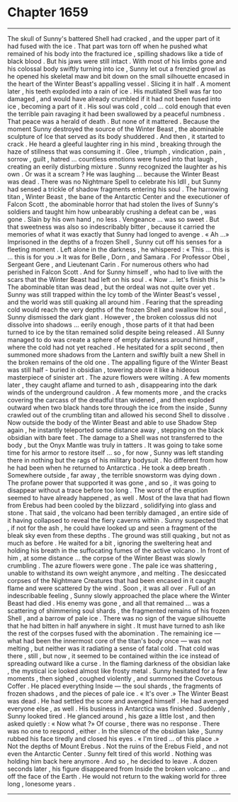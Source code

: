 
# Chapter 1659


---

The skull of Sunny's battered Shell had cracked , and the upper part of it had fused with the ice . That part was torn off when he pushed what remained of his body into the fractured ice , spilling shadows like a tide of black blood .
But his jaws were still intact .
With most of his limbs gone and his colossal body swiftly turning into ice , Sunny let out a frenzied growl as he opened his skeletal maw and bit down on the small silhouette encased in the heart of the Winter Beast's appalling vessel .
Slicing it in half .
A moment later , his teeth exploded into a rain of ice . His mutilated Shell was far too damaged , and would have already crumbled if it had not been fused into ice , becoming a part of it .
His soul was cold , cold … cold enough that even the terrible pain ravaging it had been swallowed by a peaceful numbness . That peace was a herald of death .
But none of it mattered .
Because the moment Sunny destroyed the source of the Winter Beast , the abominable sculpture of Ice that served as its body shuddered .
And then , it started to crack .
He heard a gleeful laughter ring in his mind , breaking through the haze of stillness that was consuming it . Glee , triumph , vindication , pain , sorrow , guilt , hatred … countless emotions were fused into that laugh , creating an eerily disturbing mixture .
Sunny recognized the laughter as his own .
Or was it a scream ?
He was laughing … because the Winter Beast was dead . There was no Nightmare Spell to celebrate his Idll , but Sunny had sensed a trickle of shadow fragments entering his soul .
The harrowing titan , Winter Beast , the bane of the Antarctic Center and the executioner of Falcon Scott , the abominable horror that had stolen the lives of Sunny's soldiers and taught him how unbearably crushing a defeat can be , was gone .
Slain by his own hand , no less .
Vengeance … was so sweet .
But that sweetness was also so indescribably bitter , because it carried the memories of what it was exactly that Sunny had longed to avenge .
« Ah …»
Imprisoned in the depths of a frozen Shell , Sunny cut off his senses for a fleeting moment .
Left alone in the darkness , he whispered :
« This … this is … this is for you .»
It was for Belle , Dorn , and Samara . For Professor Obel , Sergeant Gere , and Lieutenant Carin . For numerous others who had perished in Falcon Scott .
And for Sunny himself , who had to live with the scars that the Winter Beast had left on his soul .
« Now … let's finish this !»
The abominable titan was dead , but the ordeal was not quite over yet . Sunny was still trapped within the Icy tomb of the Winter Beast's vessel , and the world was still quaking all around him .
Fearing that the spreading cold would reach the very depths of the frozen Shell and swallow his soul , Sunny dismissed the dark giant . However , the broken colossus did not dissolve into shadows … eerily enough , those parts of it that had been turned to ice by the titan remained solid despite being released .
All Sunny managed to do was create a sphere of empty darkness around himself , where the cold had not yet reached . He hesitated for a split second , then summoned more shadows from the Lantern and swiftly built a new Shell in the broken remains of the old one .
The appalling figure of the Winter Beast was still half - buried in obsidian , towering above it like a hideous masterpiece of sinister art . The azure flowers were wilting . A few moments later , they caught aflame and turned to ash , disappearing into the dark winds of the underground cauldron .
A few moments more , and the cracks covering the carcass of the dreadful titan widened , and then exploded outward when two black hands tore through the ice from the inside , Sunny crawled out of the crumbling titan and allowed his second Shell to dissolve .
Now outside the body of the Winter Beast and able to use Shadow Step again , he instantly teleported some distance away , stepping on the black obsidian with bare feet .
The damage to a Shell was not transferred to the body , but the Onyx Mantle was truly in tatters . It was going to take some time for his armor to restore itself … so , for now , Sunny was left standing there in nothing but the rags of his military bodysuit . No different from how he had been when he returned to Antarctica .
He took a deep breath .
Somewhere outside , far away , the terrible snowstorm was dying down . The profane power that supported it was gone , and so , it was going to disappear without a trace before too long .
The worst of the eruption seemed to have already happened , as well . Most of the lava that had flown from Erebus had been cooled by the blizzard , solidifying into glass and stone . That said , the volcano had been terribly damaged , an entire side of it having collapsed to reveal the fiery caverns within .
Sunny suspected that , if not for the ash , he could have looked up and seen a fragment of the bleak sky even from these depths .
The ground was still quaking , but not as much as before . He waited for a bit , ignoring the sweltering heat and holding his breath in the suffocating fumes of the active volcano .
In front of him , at some distance … the corpse of the Winter Beast was slowly crumbling .
The azure flowers were gone . The pale ice was shattering , unable to withstand its own weight anymore , and melting . The desiccated corpses of the Nightmare Creatures that had been encased in it caught flame and were scattered by the wind .
Soon , it was all over .
Full of an indescribable feeling , Sunny slowly approached the place where the Winter Beast had died .
His enemy was gone , and all that remained … was a scattering of shimmering soul shards , the fragmented remains of his frozen Shell , and a barrow of pale ice .
There was no sign of the vague silhouette that he had bitten in half anywhere in sight . It must have turned to ash like the rest of the corpses fused with the abomination .
The remaining ice — what had been the innermost core of the titan's body once — was not melting , but neither was it radiating a sense of fatal cold . That cold was there , still , but now , it seemed to be contained within the ice instead of spreading outward like a curse .
In the flaming darkness of the obsidian lake , the mystical ice looked almost like frosty metal .
Sunny hesitated for a few moments , then sighed , coughed violently , and summoned the Covetous Coffer .
He placed everything Inside — the soul shards , the fragments of frozen shadows , and the pieces of pale ice .
« It's over .»
The Winter Beast was dead . He had settled the score and avenged himself .
He had avenged everyone else , as well .
His business in Antarctica was finished .
Suddenly , Sunny looked tired .
He glanced around , his gaze a little lost , and then asked quietly :
« Now what ?»
Of course , there was no response . There was no one to respond , either .
In the silence of the obsidian lake , Sunny rubbed his face tiredly and closed his eyes .
« I'm tired … of this place .»
Not the depths of Mount Erebus . Not the ruins of the Erebus Field , and not even the Antarctic Center .
Sunny felt tired of this world .
Nothing was holding him back here anymore .
And so , he decided to leave .
A dozen seconds later , his figure disappeared from Inside the broken volcano … and off the face of the Earth .
He would not return to the waking world for three long , lonesome years .

---

